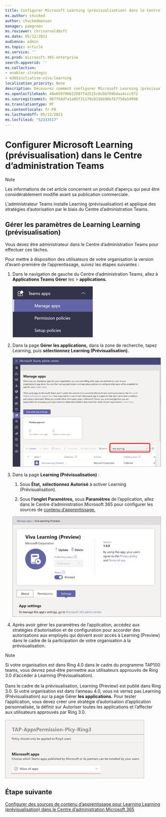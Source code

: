 ```yaml
---
title: Configurer Microsoft Learning (prévisualisation) dans le Centre d’administration Teams
ms.author: chucked
author: chuckedmonson
manager: pamgreen
ms.reviewer: chrisarnoldmsft
ms.date: 05/12/2021
audience: admin
ms.topic: article
ms.service: ''
ms.prod: microsoft-365-enterprise
search.appverid: ''
ms.collection:
- enabler-strategic
- m365initiative-viva-learning
localization_priority: None
description: Découvrez comment configurer Microsoft Learning (prévisualisation) dans le Centre d’administration Teams.
ms.openlocfilehash: 40e659796b22097f42515c0cbb704bdaa4ccc972
ms.sourcegitcommit: 967f64dfa1a05f31179c8316b96bfb7758a5d990
ms.translationtype: MT
ms.contentlocale: fr-FR
ms.lasthandoff: 05/12/2021
ms.locfileid: "52333517"
---
```

# <a name="set-up-microsoft-viva-learning-preview-in-the-teams-admin-center"></a>Configurer Microsoft Learning (prévisualisation) dans le Centre d’administration Teams

> [!NOTE]
> Les informations de cet article concernent un produit d’aperçu qui peut être considérablement modifié avant sa publication commerciale. 

L’administrateur Teams installe Learning (prévisualisation) et applique des stratégies d’autorisation par le biais du Centre d’administration Teams.

## <a name="manage-settings-for-viva-learning-preview"></a>Gérer les paramètres de Learning Learning (prévisualisation)

Vous devez être administrateur dans le Centre d’administration Teams pour effectuer ces tâches.

Pour mettre à disposition des utilisateurs de votre organisation la version d’avant-première de l’apprentissage, suivez les étapes suivantes :

1. Dans le navigation de gauche du Centre d’administration Teams, allez à **Applications Teams Gérer** les  >  **applications.**

   ![Navigation gauche dans le Centre d’administration Teams affichant la section Applications Teams et Gérer les applications.](../media/learning/learning-app-teams-manage-apps-nav.png)

2. Dans la page **Gérer les applications,** dans la zone de recherche, tapez *Learning,* puis **sélectionnez Learning (Prévisualisation).**

   ![Page Gérer les applications dans le Centre d’administration Teams affichant la zone de recherche.](../media/learning/learning-app-teams-manage-apps-page.png)

3. Dans la page **Learning (Prévisualisation)** :

   1. Sous **État,** **sélectionnez Autorisé** à activer Learning (Prévisualisation).

   2. Sous **l’onglet Paramètres,** sous **Paramètres** de l’application, allez dans le Centre d’administration Microsoft 365 pour configurer les sources de [contenu d’apprentissage.](content-sources-365-admin-center.md)

   ![Page d’apprentissage dans le Centre d’administration Teams affichant la section Paramètres de l’état et de l’application.](../media/learning/learning-app-teams-learning-page.png)

4. Après avoir gérer les  paramètres  de l’application, accédez aux stratégies d’autorisation et de configuration pour accorder des autorisations aux employés qui doivent avoir accès à Learning (Preview) dans le cadre de la participation de votre organisation à la prévisualisation. 

> [!NOTE]
>  Si votre organisation est dans Ring 4.0 dans le cadre du programme TAP100 teams, vous devrez peut-être permettre aux utilisateurs approuvés de Ring 3.0 d’accéder à Learning (Prévisualisation). <br><br>Dans le cadre de la prévisualisation, Learning (Preview) est publié dans Ring 3.0. Si votre organisation est dans l’anneau 4.0, vous ne verrez pas Learning (Prévisualisation) sur la page Gérer **les applications.** Pour tester l’application, vous devez créer une stratégie d’autorisation d’application personnalisée, la définir sur Autoriser toutes les applications et l’affecter aux utilisateurs approuvés par Ring 3.0. <br><br>   ![Page TAP-AppsPermission-Plcy affichant Autoriser toutes les applications sélectionnées.](../media/learning/learning-app-tap-appspermission-plcy.png)

## <a name="next-step"></a>Étape suivante

[Configurer des sources de contenu d’apprentissage pour Learning Learning (prévisualisation) dans le Centre d’administration Microsoft 365](content-sources-365-admin-center.md)